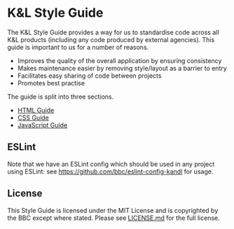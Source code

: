 # K&L Style Guide

The K&L Style Guide provides a way for us to standardise code across all K&L products (including any code produced by external agencies). This guide is important to us for a number of reasons.

* Improves the quality of the overall application by ensuring consistency
* Makes maintenance easier by removing style/layout as a barrier to entry
* Facilitates easy sharing of code between projects
* Promotes best practise

The guide is split into three sections.

* [HTML Guide](html.md)
* [CSS Guide](css.md)
* [JavaScript Guide](js.md)

## ESLint

Note that we have an ESLint config which should be used in any project using ESLint: see https://github.com/bbc/eslint-config-kandl for usage.

## License

This Style Guide is licensed under the MIT License and is copyrighted by the BBC except where stated. Please see [LICENSE.md](LICENSE.md) for the full license.
